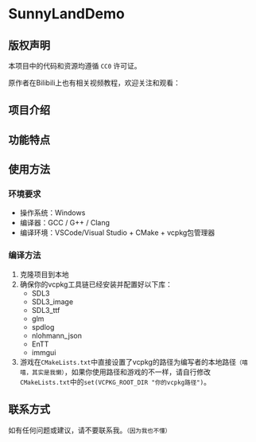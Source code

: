 # SunnyLandDemo

## 版权声明

本项目中的代码和资源均遵循 `CC0` 许可证。

原作者在Bilibili上也有相关视频教程，欢迎关注和观看：

## 项目介绍

## 功能特点

## 使用方法

### 环境要求

- 操作系统：Windows
- 编译器：GCC / G++ / Clang
- 编译环境：VSCode/Visual Studio + CMake + vcpkg包管理器

### 编译方法

1. 克隆项目到本地
2. 确保你的vcpkg工具链已经安装并配置好以下库：
   - SDL3
   - SDL3_image
   - SDL3_ttf
   - glm
   - spdlog
   - nlohmann_json
   - EnTT
   - immgui
3. 游戏在`CMakeLists.txt`中直接设置了vcpkg的路径为编写者的本地路径`（嘻嘻，其实是我懒）`，如果你使用路径和游戏的不一样，请自行修改`CMakeLists.txt`中的`set(VCPKG_ROOT_DIR "你的vcpkg路径")`。

## 联系方式

如有任何问题或建议，请不要联系我。`（因为我也不懂）`
